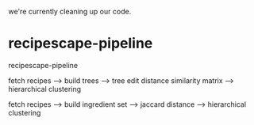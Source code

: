 we're currently cleaning up our code. 

# recipescape-pipeline
recipescape-pipeline

fetch recipes --> build trees --> tree edit distance similarity matrix --> hierarchical clustering

fetch recipes --> build ingredient set --> jaccard distance --> hierarchical clustering
